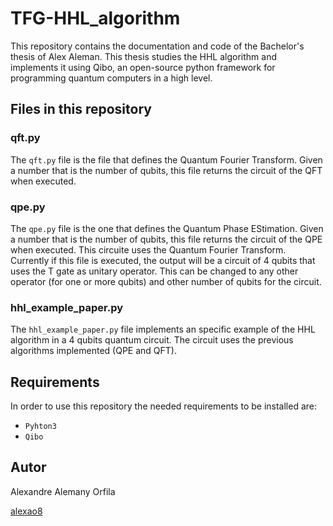 # TFG-HHL_algorithm
This repository contains the documentation and code of the Bachelor's thesis of Alex Aleman. This thesis studies the HHL algorithm and implements it using Qibo, an open-source python framework for programming quantum computers in a high level.

## Files in this repository

### qft.py
The `qft.py` file is the file that defines the Quantum Fourier Transform. Given a number that is the number of qubits, this file returns the circuit of the QFT when executed.


### qpe.py
The `qpe.py` file is the one that defines the Quantum Phase EStimation. Given a number that is the number of qubits, this file returns the circuit of the QPE when executed. This circuite uses the Quantum Fourier Transform. Currently if this file is executed, the output will be a circuit of 4 qubits that uses the T gate as unitary operator. This can be changed to any other operator (for one or more qubits) and other number of qubits for the circuit.

### hhl_example_paper.py
The `hhl_example_paper.py` file implements an specific example of the HHL algorithm in a 4 qubits quantum circuit. The circuit uses the previous algorithms implemented (QPE and QFT).

## Requirements
In order to use this repository the needed requirements to be installed are:
- `Pyhton3`
- `Qibo`

## Autor
Alexandre Alemany Orfila

[alexao8](https://github.com/alexao8)
